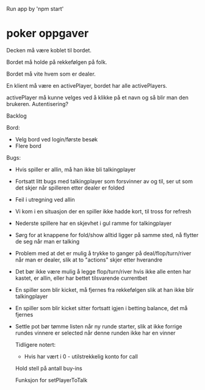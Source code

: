 Run app by 'npm start'


# poker oppgaver
Decken må være koblet til bordet.

Bordet må holde på rekkefølgen på folk.

Bordet må vite hvem som er dealer.

En klient må være en activePlayer, bordet har alle activePlayers.

activePlayer må kunne velges ved å klikke på et navn og så blir man den brukeren. Autentisering?



Backlog

Bord:
- Velg bord ved login/første besøk
- Flere bord

Bugs:
- Hvis spiller er allin, må han ikke bli talkingplayer
- Fortsatt litt bugs med talkingplayer som forsvinner av og til, ser ut som det skjer når spilleren etter dealer er folded
- Feil i utregning ved allin
- Vi kom i en situasjon der en spiller ikke hadde kort, til tross for refresh
- Nederste spillere har en skjevhet i gul ramme for talkingplayer
- Sørg for at knappene for fold/show alltid ligger på samme sted, nå flytter de seg når man er talking
- Problem med at det er mulig å trykke to ganger på deal/flop/turn/river når man er dealer, slik at to "actions" skjer etter hverandre
- Det bør ikke være mulig å legge flop/turn/river hvis ikke alle enten har kastet, er allin, eller har bettet tilsvarende currentbet
- En spiller som blir kicket, må fjernes fra rekkefølgen slik at han ikke blir talkingplayer
- En spiller som blir kicket sitter fortsatt igjen i betting balance, det må fjernes
- Settle pot bør tømme listen når ny runde starter, slik at ikke forrige rundes vinnere er selected når denne runden ikke har en vinner


	Tidligere notert:

	- Hvis har vært i 0 - utilstrekkelig konto for call

	Hold stell på antall buy-ins

	Funksjon for setPlayerToTalk

	



